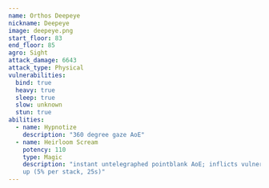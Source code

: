 ```yaml
---
name: Orthos Deepeye
nickname: Deepeye
image: deepeye.png
start_floor: 83
end_floor: 85
agro: Sight
attack_damage: 6643
attack_type: Physical
vulnerabilities:
  bind: true
  heavy: true
  sleep: true
  slow: unknown
  stun: true
abilities:
  - name: Hypnotize
    description: "360 degree gaze AoE"
  - name: Heirloom Scream
    potency: 110
    type: Magic
    description: "instant untelegraphed pointblank AoE; inflicts vulnerability
    up (5% per stack, 25s)"
---
```

